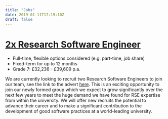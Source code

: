 ```yaml
---
title: "Jobs"
date: 2019-01-11T17:19:10Z
draft: false
---
```


# [2x Research Software Engineer](http://www.cs.ox.ac.uk/news/1616-full.html)
* Full-time, flexible options considered (e.g. part-time, job share)
* Fixed-term for up to 12 months
* Grade 7: £32,236 - £39,609 p.a.

We are currently looking to recruit two Research Software Engineers to join our team,
see the link to the advert [here](http://www.cs.ox.ac.uk/news/1616-full.html). This is
an exciting opportunity to join our newly formed group which we expect to grow
significantly over the next few years to meet the huge demand we have found for RSE
expertise from within the university. We will offer new recruits the potential to
advance their career and to make a significant contribution to the development of good
software practices at a world-leading university.
